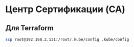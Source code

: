 # Центр Сертификации (CA)

## Для Terraform
```bash
scp root@192.168.2.131:/root/.kube/config .kube/config
```